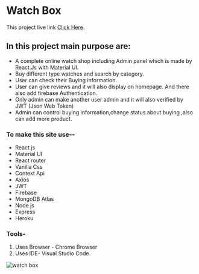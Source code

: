 # Watch Box

This project live link [Click Here](https://watch-box-eb445.web.app/).

## In this project main purpose are:

* A complete online watch shop including Admin panel which is made by React.Js with Material UI. 
* Buy different type watches and search by category.
* User can check their Buying information.
* User can give reviews and it will also display on homepage. And there also add firebase Authentication.
* Only admin can make another user admin and it will also verified by JWT (Json Web Token)
* Admin can control buying information,change status about buying ,also can add more product.

### To make this site use--
* React js
* Material UI
* React router
* Vanilla Css
* Context Api
* Axios
* JWT
* Firebase
* MongoDB Atlas
* Node js
* Express
* Heroku

### Tools-
1. Uses Browser - Chrome Browser
2. Uses IDE- Visual Studio Code


![watch box](https://user-images.githubusercontent.com/83487057/141824799-1a63c7cc-3bdf-4d85-9133-37e7ba395c97.png)
